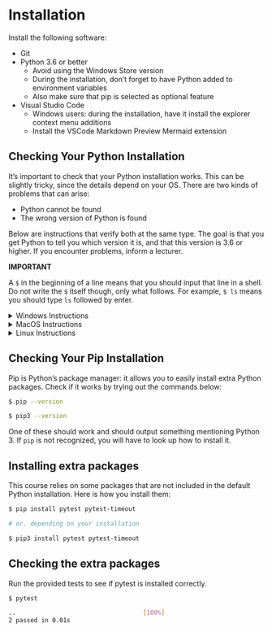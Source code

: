 # Installation

Install the following software:

* Git
* Python 3.6 or better
  * Avoid using the Windows Store version
  * During the installation, don’t forget to have Python added to environment variables
  * Also make sure that pip is selected as optional feature
* Visual Studio Code
  * Windows users: during the installation, have it install the explorer context menu additions
  * Install the VSCode Markdown Preview Mermaid extension

## Checking Your Python Installation

It’s important to check that your Python installation works.
This can be slightly tricky, since the details depend on your OS.
There are two kinds of problems that can arise:

* Python cannot be found
* The wrong version of Python is found

Below are instructions that verify both at the same type.
The goal is that you get Python to tell you which version it is, and that this version is 3.6 or higher.
If you encounter problems, inform a lecturer.

**IMPORTANT**

A `$` in the beginning of a line means that you should input that line in a shell.
Do not write the `$` itself though, only what follows.
For example, `$ ls` means you should type `ls` followed by enter.

<details>
<summary>Windows Instructions</summary>
<br>
Make sure you're in the `00-setting-things-up` directory.
In a shell, write
<br>
<br>

```bash
$ py check-python-version.py
```

</details>

<details>
<summary>MacOS Instructions</summary>
<br>
Make sure you're in the `00-setting-things-up` directory.
In the terminal, write
<br>
<br>

```bash
$ python3 check-python-version.py
```

If this does not work, try
<br>
```bash
$ python check-python-version.py
```

</details>

<details>
<summary>Linux Instructions</summary>
<br>
Make sure you're in the `00-setting-things-up` directory.
In the shell, write
<br>

```bash
$ python3 check-python-version.py
```
If this does not work, try
<br>
```bash
$ python check-python-version.py
```

</details>

## Checking Your Pip Installation

Pip is Python’s package manager: it allows you to easily install extra Python packages.
Check if it works by trying out the commands below:

```bash
$ pip --version

$ pip3 --version
```

One of these should work and should output something mentioning Python 3.
If `pip` is not recognized, you will have to look up how to install it.

## Installing extra packages

This course relies on some packages that are not included in the default Python installation.
Here is how you install them:

```bash
$ pip install pytest pytest-timeout

# or, depending on your installation

$ pip3 install pytest pytest-timeout
```

## Checking the extra packages

Run the provided tests to see if pytest is installed correctly.

```bash
$ pytest

..                                   [100%]
2 passed in 0.01s
```